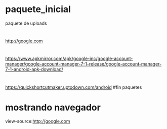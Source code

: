 # paquete_inicial
paquete de uploads
#
http://google.com
#
https://www.apkmirror.com/apk/google-inc/google-account-manager/google-account-manager-7-1-release/google-account-manager-7-1-android-apk-download/
#
https://quickshortcutmaker.uptodown.com/android
#fin paquetes
# mostrando navegador
view-source:http://google.com
